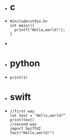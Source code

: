 - # c
- ```
  #include<stdio.h>
  int main(){
  	printf("Hello,world!");
  }
  ```
-
- # python
- `print(1)`
- # swift
- ```
  //first way
  let text = "Hello,world!“
  print(text)
  //second way
  import SwiftUI
  Text("Hello,world!")
  ```